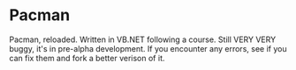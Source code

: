 Pacman
======

Pacman, reloaded. Written in VB.NET following a course.
Still VERY VERY buggy, it's in pre-alpha development.
If you encounter any errors, see if you can fix them and fork a better verison of it.
